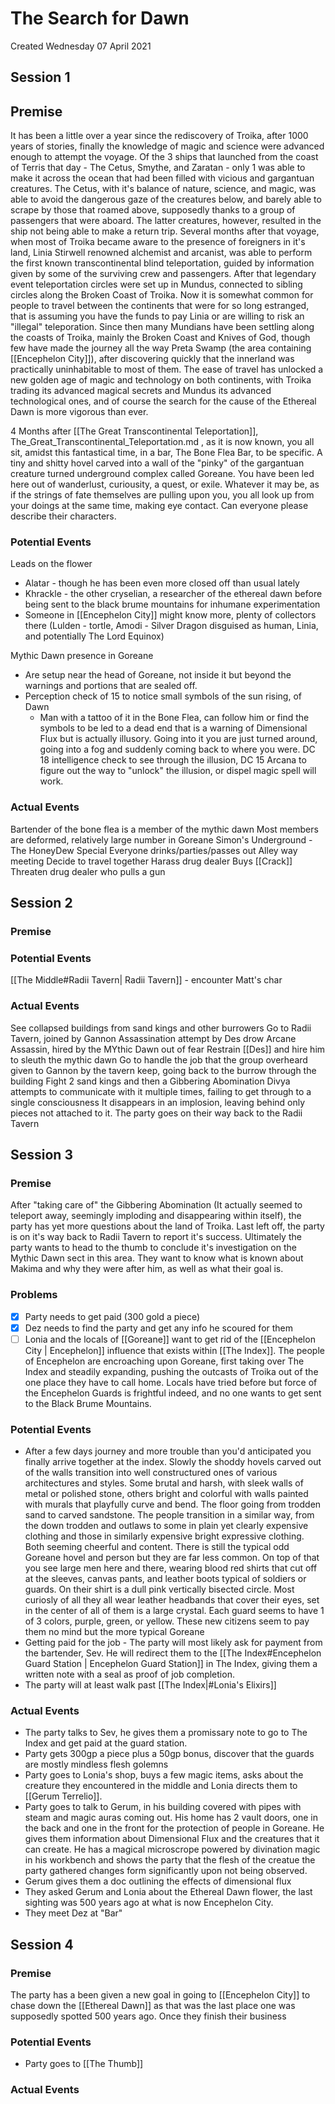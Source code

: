 # The Search for Dawn 
Created Wednesday 07 April 2021

## Session 1 

## Premise 
It has been a little over a year since the rediscovery of Troika, after 1000 years of stories, finally the knowledge of magic and science were advanced enough to attempt the voyage.
Of the 3 ships that launched from the coast of Terris that day - The Cetus, Smythe, and Zaratan - only 1 was able to make it across the ocean that had been filled with vicious and gargantuan creatures.
The Cetus, with it's balance of nature, science, and magic, was able to avoid the dangerous gaze of the creatures below, and barely able to scrape by those that roamed above, supposedly thanks to a group of passengers that were aboard. The latter creatures, however, resulted in the ship not being able to make a return trip.
Several months after that voyage, when most of Troika became aware to the presence of foreigners in it's land, Linia Stirwell renowned alchemist and arcanist, was able to perform the first known transcontinental blind teleportation, guided by information given by some of the surviving crew and passengers.
After that legendary event teleportation circles were set up in Mundus, connected to sibling circles along the Broken Coast of Troika. Now it is somewhat common for people to travel between the continents that were for so long estranged, that is assuming you have the funds to pay Linia or are willing to risk an "illegal" teleporation.
Since then many Mundians have been settling along the coasts of Troika, mainly the Broken Coast and Knives of God, though few have made the journey all the way Preta Swamp (the area containing [[Encephelon City]]), after discovering quickly that the innerland was practically uninhabitable to most of them.
The ease of travel has unlocked a new golden age of magic and technology on both continents, with Troika trading its advanced magical secrets and Mundus its advanced technological ones, and of course the search for the cause of the Ethereal Dawn is more vigorous than ever.


4 Months after [[The Great Transcontinental Teleportation]], The_Great_Transcontinental_Teleportation.md , as it is now known, you all sit, amidst this fantastical time, in a bar, The Bone Flea Bar, to be specific. A tiny and shitty hovel carved into a wall of the "pinky" of the gargantuan creature turned underground complex called Goreane. You have been led here out of wanderlust, curiousity, a quest, or exile. Whatever it may be, as if the strings of fate themselves are pulling upon you, you all look up from your doings at the same time, making eye contact.
Can everyone please describe their characters.

### Potential Events 
Leads on the flower
* Alatar - though he has been even more closed off than usual lately
* Khrackle - the other cryselian, a researcher of the ethereal dawn before being sent to the black brume mountains for inhumane experimentation
* Someone in [[Encephelon City]] might know more, plenty of collectors there (Lulden - tortle, Amodi - Silver Dragon disguised as human, Linia, and potentially The Lord Equinox)

Mythic Dawn presence in Goreane
* Are setup near the head of Goreane, not inside it but beyond the warnings and portions that are sealed off.
* Perception check of 15 to notice small symbols of the sun rising, of Dawn
	* Man with a tattoo of it in the Bone Flea, can follow him or find the symbols to be led to a dead end that is a warning of Dimensional Flux but is actually illusory. Going into it you are just turned around, going into a fog and suddenly coming back to where you were. DC 18 intelligence check to see through the illusion, DC 15 Arcana to figure out the way to "unlock" the illusion, or dispel magic spell will work.

### Actual Events 
Bartender of the bone flea is a member of the mythic dawn
Most members are deformed, relatively large number in Goreane
Simon's Underground - The HoneyDew Special
Everyone drinks/parties/passes out
Alley way meeting
Decide to travel together
Harass drug dealer
Buys [[Crack]]
Threaten drug dealer who pulls a gun

## Session 2 
### Premise

### Potential Events 
[[The Middle#Radii Tavern| Radii Tavern]] - encounter Matt's char

### Actual Events 
See collapsed buildings from sand kings and other burrowers
Go to Radii Tavern, joined by Gannon
Assassination attempt by Des drow Arcane Assassin, hired by the MYthic Dawn out of fear
Restrain [[Des]] and hire him to sleuth the mythic dawn
Go to handle the job that the group overheard given to Gannon by the tavern keep, going back to the burrow through the building
Fight 2 sand kings and then a Gibbering Abomination
Divya attempts to communicate with it multiple times, failing to get through to a single consciousness
It disappears in an implosion, leaving behind only pieces not attached to it.
The party goes on their way back to the Radii Tavern

## Session 3

### Premise
After "taking care of" the Gibbering Abomination (It actually seemed to teleport away, seemingly imploding and disappearing within itself), the party has yet more questions about the land of Troika. Last left off, the party is on it's way back to Radii Tavern to report it's success. Ultimately the party wants to head to the thumb to conclude it's investigation on the Mythic Dawn sect in this area. They want to know what is known about Makima and why they were after him, as well as what their goal is.

### Problems
- [x] Party needs to get paid (300 gold a piece)
- [x] Dez needs to find the party and get any info he scoured for them
- [ ] Lonia and the locals of [[Goreane]] want to get rid of the [[Encephelon City | Encephelon]] influence that exists within [[The Index]]. The people of Encephelon are encroaching upon Goreane, first taking over The Index and steadily expanding, pushing the outcasts of Troika out of the one place they have to call home. Locals have tried before but force of the Encephelon Guards is frightful indeed, and no one wants to get sent to the Black Brume Mountains.

### Potential Events
- After a few days journey and more trouble than you'd anticipated you finally arrive together at the index. Slowly the shoddy hovels carved out of the walls transition into well constructured ones of various architectures and styles. Some brutal and harsh, with sleek walls of metal or polished stone, others bright and colorful with walls painted with murals that playfully curve and bend. The floor going from trodden sand to carved sandstone. The people transition in a similar way, from the down trodden and outlaws to some in plain yet clearly expensive clothing and those in similarly expensive bright expressive clothing. Both seeming cheerful and content. There is still the typical odd Goreane hovel and person but they are far less common. On top of that you see large men here and there, wearing blood red shirts that cut off at the sleeves, canvas pants, and leather boots typical of soldiers or guards. On their shirt is a dull pink vertically bisected circle. Most curiosly of all they all wear leather headbands that cover their eyes, set in the center of all of them is a large crystal. Each guard seems to have 1 of 3 colors, purple, green, or yellow. These new citizens seem to pay them no mind but the more typical Goreane 
- Getting paid for the job - The party will most likely ask for payment from the bartender, Sev. He will redirect them to the [[The Index#Encephelon Guard Station | Encephelon Guard Station]]  in The Index, giving them a written note with a seal as proof of job completion.
- The party will at least walk past [[The Index|#Lonia's Elixirs]]

### Actual Events
- The party talks to Sev, he gives them a promissary note to go to The Index and get paid at the guard station.
- Party gets 300gp a piece plus a 50gp bonus, discover that the guards are mostly mindless flesh golemns
- Party goes to Lonia's shop, buys a few magic items, asks about the creature they encountered in the middle and Lonia directs them to [[Gerum Terrelio]].
- Party goes to talk to Gerum, in his building covered with pipes with steam and magic auras coming out. His home has 2 vault doors, one in the back and one in the front for the protection of people in Goreane. He gives them information about Dimensional Flux and the creatures that it can create. He has a magical microscrope powered by divination magic in his workbench and shows the party that the flesh of the creatue the party gathered changes form significantly upon not being observed.
- Gerum gives them a doc outlining the effects of dimensional flux
- They asked Gerum and Lonia about the Ethereal Dawn flower, the last sighting was 500 years ago at what is now Encephelon City.
- They meet Dez at "Bar" 

## Session 4
### Premise
The party has a been given a new goal in going to [[Encephelon City]] to chase down the [[Ethereal Dawn]] as that was the last place one was supposedly spotted 500 years ago.  Once they finish their business
### Potential Events
- Party goes to [[The Thumb]]
### Actual Events